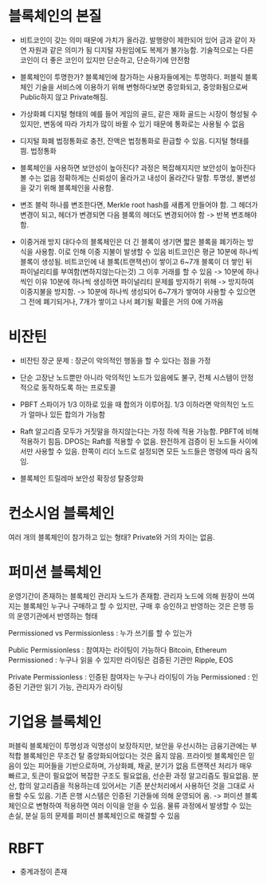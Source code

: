 # 블록체인의 본질
- 비트코인이 갖는 의미 때문에 가치가 올라감.
발행량이 제한되어 있어 금과 같이 자연 자원과 같은 의미가 됨
디지털 자원임에도 복제가 불가능함.
기술적으로는 다른 코인이 더 좋은 코인이 있지만 단순하고, 단순하기에 안전함

- 블록체인이 투명한가?
블록체인에 참가하는 사용자들에게는 투명하다.
퍼블릭 블록체인 기술을 서비스에 이용하기 위해 변형하다보면 중앙화되고, 중앙화됨으로써 Public하지 않고 Private해짐.

- 가상화폐
디지털 형태의 예를 들어 게임의 골드, 같은 재화
골드는 시장이 형성될 수 있지만, 변동에 따라 가치가 많이 바뀔 수 있기 때문에 통화로는 사용될 수 없음

- 디지털 화폐
법정통화로 충전, 잔액은 법정통화로 환급할 수 있음.
디지털 형태를 띔.
법정통화

- 블록체인을 사용하면 보안성이 높아진다?
과정은 복잡해지지만 보안성이 높아진다 볼 수는 없음
정확하게는 신뢰성이 올라가고 내성이 올라간다 말함.
투명성, 불변성을 갖기 위해 블록체인을 사용함.

- 변조
블럭 하나를 변조한다면, Merkle root hash를 새롭게 만들어야 함.
그 헤더가 변경이 되고, 헤더가 변경되면 다음 블록의 헤더도 변경되어야 함 -> 반복 변조해야함.

- 이중거래 방지
대다수의 블록체인은 더 긴 블록이 생기면 짧은 블록을 폐기하는 방식을 사용함.
이로 인해 이중 지불이 발생할 수 있음
비트코인은 평균 10분에 하나씩 블록이 생성됨.
비트코인에 내 블록(트랜잭션)이 쌓이고 6~7개 블록이 더 쌓인 뒤 파이널리티를 부여함(변하지않는다는것)
그 이후 거래를 할 수 있음
-> 10분에 하나씩인 이유 10분에 하나씩 생성하면 파이널리티 문제를 방지하기 위해 -> 방지하여 이중지불을 방지함.
-> 10분에 하나씩 생성되어 6~7개가 쌓여야 사용할 수 있으면 그 전에 폐기되거나, 7개가 쌓이고 나서 폐기될 확률은 거의 0에 가까움

# 비잔틴
- 비잔틴 장군 문제 : 장군이 악의적인 행동을 할 수 있다는 점을 가정
- 단순 고장난 노드뿐만 아니라 악의적인 노드가 있음에도 불구, 전체 시스템이 안정적으로 동작하도록 하는 프로토콜

- PBFT
스파이가 1/3 이하로 있을 때 합의가 이루어짐.
1/3 이하라면 악의적인 노드가 얼마나 있든 합의가 가능함

- Raft 알고리즘
모두가 거짓말을 하지않는다는 가정 하에 적용 가능함.
PBFT에 비해 적용하기 힘듬.
DPOS는 Raft를 적용할 수 없음.
완전하게 검증이 된 노드들 사이에서만 사용할 수 있음.
한쪽이 리더 노드로 설정되면 모든 노드들은 명령에 따라 움직임.

- 블록체인 트릴레마
보안성 확장성 탈중앙화

# 컨소시엄 블록체인
여러 개의 블록체인이 참가하고 있는 형태?
Private와 거의 차이는 없음.

# 퍼미션 블록체인
운영기간이 존재하는 블록체인
관리자 노드가 존재함.
관리자 노드에 의해 원장이 쓰여지는 블록체인
누구나 구매하고 할 수 있지만, 구매 후 승인하고 반영하는 것은 은행 등의 운영기관에서 반영하는 형태

Permissioned vs Permissionless : 누가 쓰기를 할 수 있는가

Public
Permissionless : 참여자는 라이팅이 가능하다 Bitcoin, Ethereum
Permissioned : 누구나 읽을 수 있지만 라이팅은 검증된 기관만 Ripple, EOS

Private
Permissionless : 인증된 참여자는 누구나 라이팅이 가능
Permissioned : 인증된 기관만 읽기 가능, 관리자가 라이팅

# 기업용 블록체인
퍼블릭 블록체인이 투명성과 익명성이 보장하지만, 보안을 우선시하는 금융기관에는 부적합
블록체인은 무조건 탈 중앙화되어있다는 것은 옳지 않음.
프라이빗 블록체인은 믿음이 있는 피어들을 기반으로하며, 가상화폐, 채굴, 분기가 없음
트랜잭션 처리가 매우 빠르고, 토큰이 필요없어 복잡한 구조도 필요없음, 선순환 과정 알고리즘도 필요없음.
분산, 합의 알고리즘을 적용하는데 있어서는 기존 분산처리에서 사용하던 것을 그대로 사용할 수도 있음.
기존 은행 시스템은 인증된 기관들에 의해 운영되어 옴. -> 퍼미션 블록체인으로 변형하여 적용하면 여러 이익을 얻을 수 있음.
물류 과정에서 발생할 수 있는 손실, 분실 등의 문제를 퍼미션 블록체인으로 해결할 수 있음

# RBFT
- 중계과정이 존재
